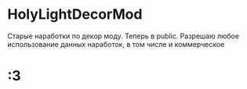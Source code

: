 # HolyLightDecorMod
Старые наработки по декор моду.
Теперь в public.
Разрешаю любое использование данных наработок, в том числе и коммерческое
# :3
